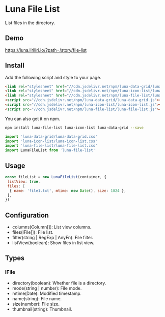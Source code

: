 # Luna File List

List files in the directory.

## Demo

https://luna.liriliri.io/?path=/story/file-list

## Install

Add the following script and style to your page.

```html
<link rel="stylesheet" href="//cdn.jsdelivr.net/npm/luna-data-grid/luna-data-grid.css" />
<link rel="stylesheet" href="//cdn.jsdelivr.net/npm/luna-icon-list/luna-icon-list.css" />
<link rel="stylesheet" href="//cdn.jsdelivr.net/npm/luna-file-list/luna-file-list.css" />
<script src="//cdn.jsdelivr.net/npm/luna-data-grid/luna-data-grid.js"></script>
<script src="//cdn.jsdelivr.net/npm/luna-icon-list/luna-icon-list.js"></script>
<script src="//cdn.jsdelivr.net/npm/luna-file-list/luna-file-list.js"></script>
```

You can also get it on npm.

```bash
npm install luna-file-list luna-icon-list luna-data-grid --save
```

```javascript
import 'luna-data-grid/luna-data-grid.css'
import 'luna-icon-list/luna-icon-list.css'
import 'luna-file-list/luna-file-list.css'
import LunaFileList from 'luna-file-list'
```

## Usage

```javascript
const fileList = new LunaFileList(container, {
 listView: true,
 files: [
  { name: 'file1.txt', mtime: new Date(), size: 1024 },
 ],
})
```

## Configuration

* columns(Column[]): List view columns.
* files(IFile[]): File list.
* filter(string | RegExp | AnyFn): File filter.
* listView(boolean): Show files in list view.

## Types

### IFile

* directory(boolean): Whether file is a directory.
* mode(string | number): File mode.
* mtime(Date): Modified timestamp.
* name(string): File name.
* size(number): File size.
* thumbnail(string): Thumbnail.
